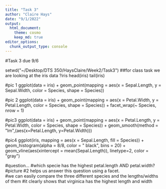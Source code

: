 ```yaml
---
title: "Task 3"
author: "Claire Hays"
date: "9/1/2022"
output: 
  html_document:
    theme: cosmo
    keep_md: true
editor_options: 
  chunk_output_type: console
---
```




#Task 3 due 9/6

setwd("~/Desktop/DTS 350/HaysClaire/Week2/Task3")
##for class task we are looking at the iris data
?iris
head(iris)
tail(iris)


#pic 1
ggplot(data = iris) + 
  geom_point(mapping = aes(x = Sepal.Length, y = Sepal.Width, color = Species, shape = Species))



#pic 2
ggplot(data = iris) + 
  geom_point(mapping = aes(x = Petal.Width, y = Petal.Length, color = Species, shape = Species)) +
  facet_wrap(~ Species, nrow = 1)



#pic3
ggplot(data = iris) + 
  geom_point(mapping = aes(x = Petal.Length, y = Petal.Width, color = Species, shape = Species)) +
  geom_smooth(method = "lm",(aes(x=Petal.Length, y=Petal.Width)))



#pic4
ggplot(iris, mapping = aes(x = Sepal.Length, fill = Species)) +
  geom_histogram(alpha = 8/8, color = " black", bins = 20) +
  geom_vline(aes(xintercept = mean(Sepal.Length)), linetype=2, color = "gray")



#question...
#which specie has the highest petal.length AND petal.width?
#picture #2 helps us answer this question using a facet.  
#we can easily compare the three different species and the lengths/widths of them
#it clearly shows that virginica has the highest length and width
  
